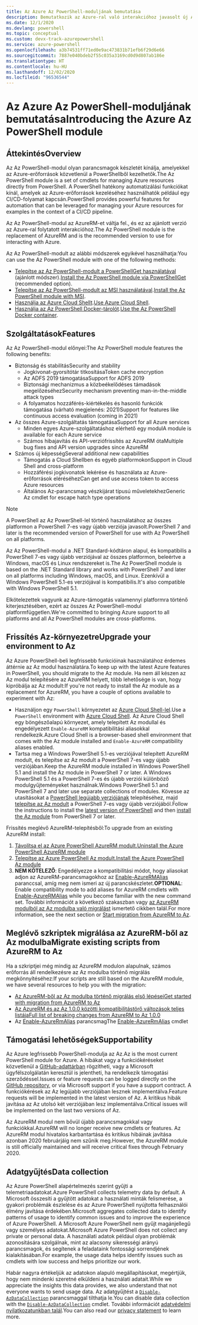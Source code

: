 ```yaml
---
title: Az Azure Az PowerShell-moduljának bemutatása
description: Bemutatkozik az Azure-ral való interakcióhoz javasolt új Az PowerShell-modul, amely az AzureRM PowerShell-modult váltja le.
ms.date: 12/1/2020
ms.devlang: powershell
ms.topic: conceptual
ms.custom: devx-track-azurepowershell
ms.service: azure-powershell
ms.openlocfilehash: a3b74531ff71ed0e9ac473831b71efb6f29d6e66
ms.sourcegitcommit: 7887e040bdeb2f55c035a3169cd0d9d807ab186e
ms.translationtype: HT
ms.contentlocale: hu-HU
ms.lasthandoff: 12/02/2020
ms.locfileid: "96536544"
---
```

# <a name="introducing-the-azure-az-powershell-module"></a><span data-ttu-id="3e58e-103">Az Azure Az PowerShell-moduljának bemutatása</span><span class="sxs-lookup"><span data-stu-id="3e58e-103">Introducing the Azure Az PowerShell module</span></span>

## <a name="overview"></a><span data-ttu-id="3e58e-104">Áttekintés</span><span class="sxs-lookup"><span data-stu-id="3e58e-104">Overview</span></span>

<span data-ttu-id="3e58e-105">Az Az PowerShell-modul olyan parancsmagok készletét kínálja, amelyekkel az Azure-erőforrások közvetlenül a PowerShellből kezelhetők.</span><span class="sxs-lookup"><span data-stu-id="3e58e-105">The Az PowerShell module is a set of cmdlets for managing Azure resources directly from PowerShell.</span></span> <span data-ttu-id="3e58e-106">A PowerShell hatékony automatizálási funkciókat kínál, amelyek az Azure-erőforrások kezeléséhez használhatók például egy CI/CD-folyamat kapcsán.</span><span class="sxs-lookup"><span data-stu-id="3e58e-106">PowerShell provides powerful features for automation that can be leveraged for managing your Azure resources for examples in the context of a CI/CD pipeline.</span></span>

<span data-ttu-id="3e58e-107">Az Az PowerShell-modul az AzureRM-et váltja fel., és ez az ajánlott verzió az Azure-ral folytatott interakcióhoz.</span><span class="sxs-lookup"><span data-stu-id="3e58e-107">The Az PowerShell module is the replacement of AzureRM and is the recommended version to use for interacting with Azure.</span></span>

<span data-ttu-id="3e58e-108">Az Az PowerShell-modult az alábbi módszerek egyikével használhatja:</span><span class="sxs-lookup"><span data-stu-id="3e58e-108">You can use the Az PowerShell module with one of the following methods:</span></span>

* <span data-ttu-id="3e58e-109">[Telepítse az Az PowerShell-modult a PowerShellGet használatával](install-az-ps.md) (ajánlott módszer).</span><span class="sxs-lookup"><span data-stu-id="3e58e-109">[Install the Az PowerShell module via PowerShellGet](install-az-ps.md) (recommended option).</span></span>
* <span data-ttu-id="3e58e-110">[Telepítse az Az PowerShell-modult az MSI használatával](install-az-ps-msi.md).</span><span class="sxs-lookup"><span data-stu-id="3e58e-110">[Install the Az PowerShell module with MSI](install-az-ps-msi.md).</span></span>
* <span data-ttu-id="3e58e-111">[Használja az Azure Cloud Shellt](/azure/cloud-shell/overview).</span><span class="sxs-lookup"><span data-stu-id="3e58e-111">[Use Azure Cloud Shell](/azure/cloud-shell/overview).</span></span>
* <span data-ttu-id="3e58e-112">[Használja az Az PowerShell Docker-tárolót](azureps-in-docker.md).</span><span class="sxs-lookup"><span data-stu-id="3e58e-112">[Use the Az PowerShell Docker container](azureps-in-docker.md).</span></span>

## <a name="features"></a><span data-ttu-id="3e58e-113">Szolgáltatások</span><span class="sxs-lookup"><span data-stu-id="3e58e-113">Features</span></span>

<span data-ttu-id="3e58e-114">Az Az PowerShell-modul előnyei:</span><span class="sxs-lookup"><span data-stu-id="3e58e-114">The Az PowerShell module features the following benefits:</span></span>

* <span data-ttu-id="3e58e-115">Biztonság és stabilitás</span><span class="sxs-lookup"><span data-stu-id="3e58e-115">Security and stability</span></span>
  * <span data-ttu-id="3e58e-116">Jogkivonat-gyorsítótár titkosítása</span><span class="sxs-lookup"><span data-stu-id="3e58e-116">Token cache encryption</span></span>
  * <span data-ttu-id="3e58e-117">Az ADFS 2019 támogatása</span><span class="sxs-lookup"><span data-stu-id="3e58e-117">Support for ADFS 2019</span></span>
  * <span data-ttu-id="3e58e-118">Biztonsági mechanizmus a közbeékelődéses támadások megelőzéséhez</span><span class="sxs-lookup"><span data-stu-id="3e58e-118">Security mechanism preventing man-in-the-middle attack types</span></span>
  * <span data-ttu-id="3e58e-119">A folyamatos hozzáférés-kiértékelés és hasonló funkciók támogatása (várható megjelenés: 2021)</span><span class="sxs-lookup"><span data-stu-id="3e58e-119">Support for features like continuous access evaluation (coming in 2021)</span></span>
* <span data-ttu-id="3e58e-120">Az összes Azure-szolgáltatás támogatása</span><span class="sxs-lookup"><span data-stu-id="3e58e-120">Support for all Azure services</span></span>
  * <span data-ttu-id="3e58e-121">Minden egyes Azure-szolgáltatáshoz elérhető egy modul</span><span class="sxs-lookup"><span data-stu-id="3e58e-121">A module is available for each Azure service</span></span>
  * <span data-ttu-id="3e58e-122">Számos hibajavítás és API-verziófrissítés az AzureRM óta</span><span class="sxs-lookup"><span data-stu-id="3e58e-122">Multiple bug fixes and API version upgrades since AzureRM</span></span>
* <span data-ttu-id="3e58e-123">Számos új képesség</span><span class="sxs-lookup"><span data-stu-id="3e58e-123">Several additional new capabilities</span></span>
  * <span data-ttu-id="3e58e-124">Támogatás a Cloud Shellben és egyéb platformokon</span><span class="sxs-lookup"><span data-stu-id="3e58e-124">Support in Cloud Shell and cross-platform</span></span>
  * <span data-ttu-id="3e58e-125">Hozzáférési jogkivonatok lekérése és használata az Azure-erőforrások eléréséhez</span><span class="sxs-lookup"><span data-stu-id="3e58e-125">Can get and use access token to access Azure resources</span></span>
  * <span data-ttu-id="3e58e-126">Általános Az-parancsmag vészkijárat típusú műveletekhez</span><span class="sxs-lookup"><span data-stu-id="3e58e-126">Generic Az cmdlet for escape hatch type operations</span></span>

> [!NOTE]
> <span data-ttu-id="3e58e-127">A PowerShell az Az PowerShell-lel történő használatához az összes platformon a PowerShell 7-es vagy újabb verziója javasolt.</span><span class="sxs-lookup"><span data-stu-id="3e58e-127">PowerShell 7 and later is the recommended version of PowerShell for use with Az PowerShell on all platforms.</span></span>

<span data-ttu-id="3e58e-128">Az Az PowerShell-modul a .NET Standard-kódtáron alapul, és kompatibilis a PowerShell 7-es vagy újabb verziójával az összes platformon, beleértve a Windows, macOS és Linux rendszereket is.</span><span class="sxs-lookup"><span data-stu-id="3e58e-128">The Az PowerShell module is based on the .NET Standard library and works with PowerShell 7 and later on all platforms including Windows, macOS, and Linux.</span></span> <span data-ttu-id="3e58e-129">Ezenkívül a Windows PowerShell 5.1-es verziójával is kompatibilis.</span><span class="sxs-lookup"><span data-stu-id="3e58e-129">It's also compatible with Windows PowerShell 5.1.</span></span>

<span data-ttu-id="3e58e-130">Elkötelezettek vagyunk az Azure-támogatás valamennyi platformra történő kiterjesztésében, ezért az összes Az PowerShell-modul platformfüggetlen.</span><span class="sxs-lookup"><span data-stu-id="3e58e-130">We're committed to bringing Azure support to all platforms and all Az PowerShell modules are cross-platforms.</span></span>

## <a name="upgrade-your-environment-to-az"></a><span data-ttu-id="3e58e-131">Frissítés Az-környezetre</span><span class="sxs-lookup"><span data-stu-id="3e58e-131">Upgrade your environment to Az</span></span>

<span data-ttu-id="3e58e-132">Az Azure PowerShell-beli legfrissebb funkcióinak használatához érdemes áttérnie az Az modul használatára.</span><span class="sxs-lookup"><span data-stu-id="3e58e-132">To keep up with the latest Azure features in PowerShell, you should migrate to the Az module.</span></span> <span data-ttu-id="3e58e-133">Ha nem áll készen az Az modul telepítésére az AzureRM helyett, több lehetősége is van, hogy kipróbálja az Az modult:</span><span class="sxs-lookup"><span data-stu-id="3e58e-133">If you're not ready to install the Az module as a replacement for AzureRM, you have a couple of options available to experiment with Az:</span></span>

* <span data-ttu-id="3e58e-134">Használjon egy `PowerShell` környezetet az [Azure Cloud Shell-lel](/azure/cloud-shell/overview).</span><span class="sxs-lookup"><span data-stu-id="3e58e-134">Use a `PowerShell` environment with [Azure Cloud Shell](/azure/cloud-shell/overview).</span></span> <span data-ttu-id="3e58e-135">Az Azure Cloud Shell egy böngészőalapú környezet, amely telepített Az modullal és engedélyezett `Enable-AzureRM` kompatibilitási aliasokkal rendelkezik.</span><span class="sxs-lookup"><span data-stu-id="3e58e-135">Azure Cloud Shell is a browser-based shell environment that comes with the Az module installed and `Enable-AzureRM` compatibility aliases enabled.</span></span>
* <span data-ttu-id="3e58e-136">Tartsa meg a Windows PowerShell 5.1-es verziójával telepített AzureRM modult, és telepítse az Az modult a PowerShell 7-es vagy újabb verziójában.</span><span class="sxs-lookup"><span data-stu-id="3e58e-136">Keep the AzureRM module installed in Windows PowerShell 5.1 and install the Az module in PowerShell 7 or later.</span></span> <span data-ttu-id="3e58e-137">A Windows PowerShell 5.1 és a PowerShell 7-es és újabb verziói különböző modulgyűjteményeket használnak.</span><span class="sxs-lookup"><span data-stu-id="3e58e-137">Windows PowerShell 5.1 and PowerShell 7 and later use separate collections of modules.</span></span> <span data-ttu-id="3e58e-138">Kövesse az utasításokat a [PowerShell legújabb verziójának](/powershell/scripting/install/installing-powershell) telepítéséhez, majd [telepítse az Az modult](install-az-ps.md) a PowerShell 7-es vagy újabb verziójából.</span><span class="sxs-lookup"><span data-stu-id="3e58e-138">Follow the instructions to install the [latest version of PowerShell](/powershell/scripting/install/installing-powershell) and then [install the Az module](install-az-ps.md) from PowerShell 7 or later.</span></span>

<span data-ttu-id="3e58e-139">Frissítés meglévő AzureRM-telepítésből:</span><span class="sxs-lookup"><span data-stu-id="3e58e-139">To upgrade from an existing AzureRM install:</span></span>

1. [<span data-ttu-id="3e58e-140">Távolítsa el az Azure PowerShell AzureRM modult.</span><span class="sxs-lookup"><span data-stu-id="3e58e-140">Uninstall the Azure PowerShell AzureRM module</span></span>](/powershell/azure/uninstall-az-ps#uninstall-the-azurerm-module)
1. [<span data-ttu-id="3e58e-141">Telepítse az Azure PowerShell Az modult.</span><span class="sxs-lookup"><span data-stu-id="3e58e-141">Install the Azure PowerShell Az module</span></span>](install-az-ps.md)
1. <span data-ttu-id="3e58e-142">**NEM KÖTELEZŐ**: Engedélyezze a kompatibilitási módot, hogy aliasokat adjon az AzureRM-parancsmagokhoz az [Enable-AzureRMAlias](/powershell/module/az.accounts/enable-azurermalias) paranccsal, amíg meg nem ismeri az új parancskészletet.</span><span class="sxs-lookup"><span data-stu-id="3e58e-142">**OPTIONAL**: Enable compatibility mode to add aliases for AzureRM cmdlets with [Enable-AzureRMAlias](/powershell/module/az.accounts/enable-azurermalias) while you become familiar with the new command set.</span></span> <span data-ttu-id="3e58e-143">További információt a következő szakaszban vagy [az AzureRM modulból az Az modulba való migrálást](migrate-from-azurerm-to-az.md) ismertető cikkben talál.</span><span class="sxs-lookup"><span data-stu-id="3e58e-143">For more information, see the next section or [Start migration from AzureRM to Az](migrate-from-azurerm-to-az.md).</span></span>

## <a name="migrate-existing-scripts-from-azurerm-to-az"></a><span data-ttu-id="3e58e-144">Meglévő szkriptek migrálása az AzureRM-ből az Az modulba</span><span class="sxs-lookup"><span data-stu-id="3e58e-144">Migrate existing scripts from AzureRM to Az</span></span>

<span data-ttu-id="3e58e-145">Ha a szkriptjei még mindig az AzureRM modulon alapulnak, számos erőforrás áll rendelkezésre az Az modulba történő migrálás megkönnyítéséhez:</span><span class="sxs-lookup"><span data-stu-id="3e58e-145">If your scripts are still based on the AzureRM module, we have several resources to help you with the migration:</span></span>

* [<span data-ttu-id="3e58e-146">Az AzureRM-ből az Az modulba történő migrálás első lépései</span><span class="sxs-lookup"><span data-stu-id="3e58e-146">Get started with migration from AzureRM to Az</span></span>](migrate-from-azurerm-to-az.md)
* [<span data-ttu-id="3e58e-147">Az AzureRM és az Az 1.0.0 közötti kompatibilitástörő változások teljes listája</span><span class="sxs-lookup"><span data-stu-id="3e58e-147">Full list of breaking changes from AzureRM to Az 1.0.0</span></span>](migrate-az-1.0.0.md)
* <span data-ttu-id="3e58e-148">Az [Enable-AzureRmAlias](/powershell/module/az.accounts/enable-azurermalias) parancsmag</span><span class="sxs-lookup"><span data-stu-id="3e58e-148">The [Enable-AzureRmAlias](/powershell/module/az.accounts/enable-azurermalias) cmdlet</span></span>

## <a name="supportability"></a><span data-ttu-id="3e58e-149">Támogatási lehetőségek</span><span class="sxs-lookup"><span data-stu-id="3e58e-149">Supportability</span></span>

<span data-ttu-id="3e58e-150">Az Azure legfrissebb PowerShell-modulja az Az.</span><span class="sxs-lookup"><span data-stu-id="3e58e-150">Az is the most current PowerShell module for Azure.</span></span> <span data-ttu-id="3e58e-151">A hibákat vagy a funkciókéréseket közvetlenül a [GitHub-adattárban](https://github.com/Azure/azure-powershell) rögzítheti, vagy a Microsoft ügyfélszolgálatán keresztül is jelentheti, ha rendelkezik támogatási szerződéssel.</span><span class="sxs-lookup"><span data-stu-id="3e58e-151">Issues or feature requests can be logged directly on the [GitHub repository](https://github.com/Azure/azure-powershell), or via Microsoft support if you have a support contract.</span></span> <span data-ttu-id="3e58e-152">A funkciókérések az Az legújabb verziójában lesznek implementálva.</span><span class="sxs-lookup"><span data-stu-id="3e58e-152">Feature requests will be implemented in the latest version of Az.</span></span> <span data-ttu-id="3e58e-153">A kritikus hibák javítása az Az utolsó két verziójában lesz implementálva.</span><span class="sxs-lookup"><span data-stu-id="3e58e-153">Critical issues will be implemented on the last two versions of Az.</span></span>

<span data-ttu-id="3e58e-154">Az AzureRM modul nem bővül újabb parancsmagokkal vagy funkciókkal.</span><span class="sxs-lookup"><span data-stu-id="3e58e-154">AzureRM will no longer receive new cmdlets or features.</span></span> <span data-ttu-id="3e58e-155">Az AzureRM modul hivatalos karbantartása és kritikus hibáinak javítása azonban 2020 februárjáig nem szűnik meg.</span><span class="sxs-lookup"><span data-stu-id="3e58e-155">However, the AzureRM module is still officially maintained and will receive critical fixes through February 2020.</span></span>

## <a name="data-collection"></a><span data-ttu-id="3e58e-156">Adatgyűjtés</span><span class="sxs-lookup"><span data-stu-id="3e58e-156">Data collection</span></span>

<span data-ttu-id="3e58e-157">Az Azure PowerShell alapértelmezés szerint gyűjti a telemetriaadatokat.</span><span class="sxs-lookup"><span data-stu-id="3e58e-157">Azure PowerShell collects telemetry data by default.</span></span> <span data-ttu-id="3e58e-158">A Microsoft összesíti a gyűjtött adatokat a használati minták felismerése, a gyakori problémák észlelése és az Azure PowerShell nyújtotta felhasználói élmény javítása érdekében.</span><span class="sxs-lookup"><span data-stu-id="3e58e-158">Microsoft aggregates collected data to identify patterns of usage to identify common issues and to improve the experience of Azure PowerShell.</span></span>
<span data-ttu-id="3e58e-159">A Microsoft Azure PowerShell nem gyűjt magánjellegű vagy személyes adatokat.</span><span class="sxs-lookup"><span data-stu-id="3e58e-159">Microsoft Azure PowerShell does not collect any private or personal data.</span></span> <span data-ttu-id="3e58e-160">A használati adatok például olyan problémák azonosítására szolgálnak, mint az alacsony sikerességi arányú parancsmagok, és segítenek a feladataink fontossági sorrendjének kialakításában.</span><span class="sxs-lookup"><span data-stu-id="3e58e-160">For example, the usage data helps identify issues such as cmdlets with low success and helps prioritize our work.</span></span>

<span data-ttu-id="3e58e-161">Habár nagyra értékeljük az adatokon alapuló megállapításokat, megértjük, hogy nem mindenki szeretné elküldeni a használati adatait.</span><span class="sxs-lookup"><span data-stu-id="3e58e-161">While we appreciate the insights this data provides, we also understand that not everyone wants to send usage data.</span></span> <span data-ttu-id="3e58e-162">Az adatgyűjtést a [`Disable-AzDataCollection`](/powershell/module/az.accounts/disable-azdatacollection) parancsmaggal tilthatja le.</span><span class="sxs-lookup"><span data-stu-id="3e58e-162">You can disable data collection with the [`Disable-AzDataCollection`](/powershell/module/az.accounts/disable-azdatacollection) cmdlet.</span></span> <span data-ttu-id="3e58e-163">További információt [adatvédelmi nyilatkozatunkban talál](https://privacy.microsoft.com/privacystatement).</span><span class="sxs-lookup"><span data-stu-id="3e58e-163">You can also read our [privacy statement](https://privacy.microsoft.com/privacystatement) to learn more.</span></span>

